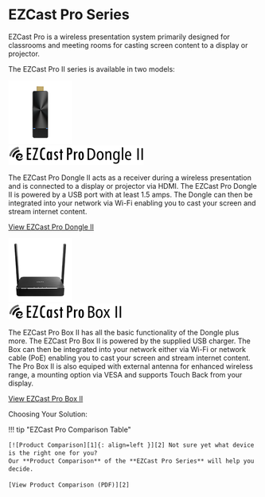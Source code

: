 # EZCast Pro Series

EZCast Pro is a wireless presentation system primarily designed for classrooms and meeting rooms for casting screen content to a display or projector.

The EZCast Pro II series is available in two models:

<div class="md-showcase">
	<img src="assets/img/stick2.png" alt="Image: EZCast Pro Dongle II">
	<div>
		<img src="assets/img/ezcastpro.dongle2.black.logo.png" alt="Logo: EZCast Pro Dongle II">
		<p>The EZCast Pro Dongle II acts as a receiver during a wireless presentation and is connected to a display or projector via HDMI. The EZCast Pro Dongle II is powered by a USB port with at least 1.5 amps. The Dongle can then be integrated into your network via Wi-Fi enabling you to cast your screen and stream internet content.</p>
		<p><a href="pro-stick-d10/intro">View EZCast Pro Dongle II</a></p>
	</div>
</div>
<div class="md-showcase">
	<img src="assets/img/box2.png" alt="Image: EZCast Pro Box II">
	<div>
		<img src="assets/img/ezcastpro.box2.black.logo.png" alt="Logo: EZCast Pro Box II">
		<p>The EZCast Pro Box II has all the basic functionality of the Dongle plus more. The EZCast Pro Box II is powered by the supplied USB charger. The Box can then be integrated into your network either via Wi-Fi or network cable (PoE) enabling you to cast your screen and stream internet content. The Pro Box II is also equiped with external antenna for enhanced wireless range, a mounting option via VESA and supports Touch Back from your display.</p>
		<p><a href="pro-box-b10/intro">View EZCast Pro Box II</a></p>
	</div>
</div>

Choosing Your Solution:

!!! tip "EZCast Pro Comparison Table"

    [![Product Comparison][1]{: align=left }][2] Not sure yet what device is the right one for you?   
	Our **Product Comparison** of the **EZCast Pro Series** will help you decide.
	
	[View Product Comparison (PDF)][2]

  [1]: assets/img/product-comparison.png
  [2]: https://download.stueber.de/doc/en/ezcastpro/ezcastpro.productcomparison.en.pdf
